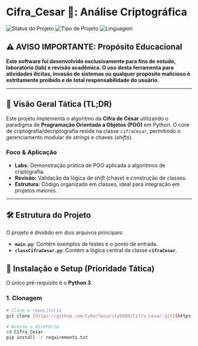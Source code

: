 # Cifra_Cesar 🔐: Análise Criptográfica

<p align="left">
  <img src="https://img.shields.io/badge/Status-Pronto_para_Lab-blueviolet?style=for-the-badge" alt="Status do Projeto">
  <img src="https://img.shields.io/badge/Tipo-POO%20&%20Cripto--Análise-orange?style=for-the-badge" alt="Tipo de Projeto">
  <img src="https://img.shields.io/badge/Linguagem-Python%203-blue?style=for-the-badge" alt="Linguagem">
</p>

## ⚠️ AVISO IMPORTANTE: Propósito Educacional

**Este software foi desenvolvido exclusivamente para fins de estudo, laboratório (lab) e revisão acadêmica. O uso desta ferramenta para atividades ilícitas, invasão de sistemas ou qualquer propósito malicioso é estritamente proibido e de total responsabilidade do usuário.**

---

## 🎯 Visão Geral Tática (TL;DR)

Este projeto implementa o algoritmo da **Cifra de César** utilizando o paradigma de **Programação Orientada a Objetos (POO)** em Python. O core de criptografia/decriptografia reside na classe `cifraCesar`, permitindo o gerenciamento modular de *strings* e chaves (*shifts*).

### Foco & Aplicação

* **Labs:** Demonstração prática de POO aplicada a algoritmos de criptografia.
* **Revisão:** Validação da lógica de *shift* (chave) e construção de classes.
* **Estrutura:** Código organizado em classes, ideal para integração em projetos maiores.

---

## 🛠️ Estrutura do Projeto

O projeto é dividido em dois arquivos principais:

* **`main.py`**: Contém exemplos de testes e o ponto de entrada.
* **`classCifraCesar.py`**: Contém a lógica central da classe **`cifraCesar`**.

## 🚀 Instalação e Setup (Prioridade Tática)

O único pré-requisito é o **Python 3**.

### 1. Clonagem

```bash
# Clone o repositório
git clone [https://github.com/CyberSecurity0000/Cifra_Cesar.git](https://github.com/CyberSecurity0000/Cifra_Cesar.git)

# Acesse o diretório
cd Cifra_Cesar
pip install -r requirements.txt
